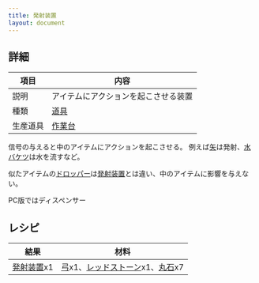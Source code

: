 ```yaml
---
title: 発射装置
layout: document
---
```

## 詳細

|項目|内容|
|---|---|
|説明|アイテムにアクションを起こさせる装置|
|種類|[道具](道具)|
|生産道具|[作業台](作業台)|

信号の与えると中のアイテムにアクションを起こさせる。
例えば[矢](矢)は発射、[水バケツ](水バケツ)は水を流すなど。

似たアイテムの[ドロッパー](ドロッパー)は[発射装置](発射装置)とは違い、中のアイテムに影響を与えない。

PC版ではディスペンサー

## レシピ

|結果|材料|
|---|---|
|[発射装置](発射装置)x1|[弓](弓)x1、[レッドストーン](レッドストーン)x1、[丸石](丸石)x7|
